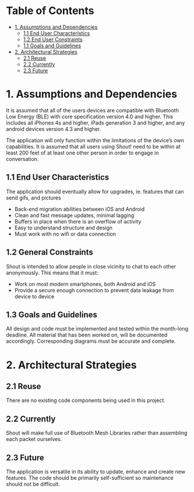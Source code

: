 # Table of Contents
- [1. Assumptions and Dependencies](#1-assumptions-and-dependencies) 
   * [1.1 End User Characteristics](#11-end-user-characteristics)
   * [1.2 End User Constraints](#12-general-constraints)
   * [1.1 Goals and Guidelines](#13-goals-and-guidelines)  
- [2. Architectural Strategies](#2-architectural-strategies)
   * [2.1 Reuse](#21-reuse)
   * [2.2 Currently](#22-currently)
   * [2.3 Future](#23-future)  
     
# 1. Assumptions and Dependencies 

It is assumed that all of the users devices are compatible with Bluetooth Low Energy (BLE) with core specification version 4.0 and higher. This includes all iPhones 4s and higher, iPads generation 3 and higher, and any android devices version 4.3 and higher.

The application will only function within the limitations of the device’s own capabilities. It is assumed that all users using Shout! need to be within at least 200 feet of at least one other person in order to engage in conversation.			
## 1.1 End User Characteristics
						
The application should eventually allow for upgrades, ie. features that can send gifs, and pictures
- Back-end migration abilities between iOS and Android 
- Clean and fast message updates, minimal lagging
- Buffers in place when there is an overflow of activity
- Easy to understand structure and design 
- Must work with no wifi or data connection

## 1.2 General Constraints

Shout is intended to allow people in close vicinity to chat to each other anonymously. This means that it must:
- Work on most modern smartphones, both Android and iOS
- Provide a secure enough connection to prevent data leakage from device to device

## 1.3 Goals and Guidelines

All design and code must be implemented and tested within the month-long deadline. All material that has been worked on, will be documented accordingly. Corresponding diagrams must be accurate and complete.

# 2. Architectural Strategies 
## 2.1 Reuse

There are no existing code components being used in this project.

## 2.2 Currently

Shout will make full use of Bluetooth Mesh Libraries rather than assembling each packet ourselves.

## 2.3 Future 

The application is versatile in its ability to update, enhance and create new features. The code should be primarily self-sufficient so maintenance should not be difficult. 


